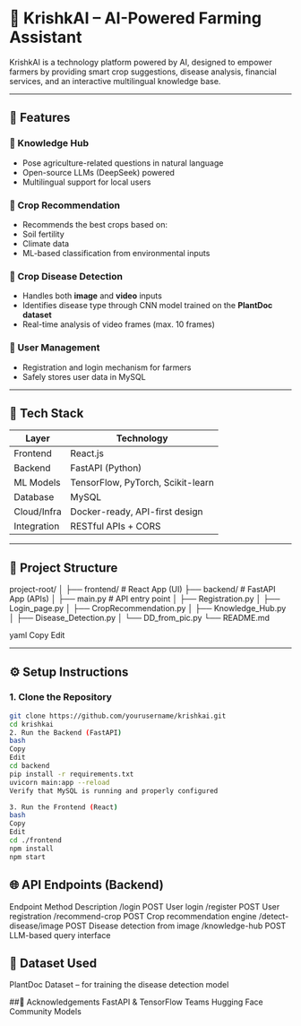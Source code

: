 # 🌾 KrishkAI – AI-Powered Farming Assistant

KrishkAI is a technology platform powered by AI, designed to empower farmers by providing smart crop suggestions, disease analysis, financial services, and an interactive multilingual knowledge base.

---

## 🚀 Features

### 🧠 Knowledge Hub
- Pose agriculture-related questions in natural language
- Open-source LLMs (DeepSeek) powered
- Multilingual support for local users

### 🌱 Crop Recommendation
- Recommends the best crops based on:
- Soil fertility
- Climate data
- ML-based classification from environmental inputs

### 🐛 Crop Disease Detection
- Handles both **image** and **video** inputs
- Identifies disease type through CNN model trained on the **PlantDoc dataset**
- Real-time analysis of video frames (max. 10 frames)

### 👤 User Management
- Registration and login mechanism for farmers
- Safely stores user data in MySQL

---

## 📁 Tech Stack

| Layer | Technology |
|---------------|---------------------------------|
| Frontend | React.js |
| Backend | FastAPI (Python) |
| ML Models | TensorFlow, PyTorch, Scikit-learn |
| Database | MySQL |
| Cloud/Infra | Docker-ready, API-first design |
| Integration | RESTful APIs + CORS |

---

## 📁 Project Structure

project-root/ │ ├── frontend/ # React App (UI) ├── backend/ # FastAPI App (APIs) │ ├── main.py # API entry point │ ├── Registration.py │ ├── Login_page.py │ ├── CropRecommendation.py │ ├── Knowledge_Hub.py │ ├── Disease_Detection.py │ └── DD_from_pic.py └── README.md

yaml
Copy
Edit

---

## ⚙️ Setup Instructions

### 1. Clone the Repository

```bash
git clone https://github.com/yourusername/krishkai.git
cd krishkai
2. Run the Backend (FastAPI)
bash
Copy
Edit
cd backend
pip install -r requirements.txt
uvicorn main:app --reload
Verify that MySQL is running and properly configured

3. Run the Frontend (React)
bash
Copy
Edit
cd ./frontend
npm install
npm start
```

## 🌐 API Endpoints (Backend)

Endpoint Method Description
/login POST User login
/register POST User registration
/recommend-crop POST Crop recommendation engine
/detect-disease/image POST Disease detection from image
/knowledge-hub POST LLM-based query interface

## 🧪 Dataset Used
PlantDoc Dataset – for training the disease detection model


##📌 Acknowledgements
FastAPI & TensorFlow Teams
Hugging Face Community Models


